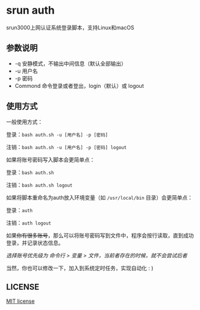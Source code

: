# srun auth

srun3000上网认证系统登录脚本，支持Linux和macOS

## 参数说明

+ -q 安静模式，不输出中间信息（默认全部输出）
+ -u 用户名
+ -p 密码
+ Commond 命令登录或者登出，login（默认）或 logout

## 使用方式

一般使用方式：

登录：`bash auth.sh -u [用户名] -p [密码]`

注销：`bash auth.sh -u [用户名] -p [密码] logout`


如果将账号密码写入脚本会更简单点：

登录：`bash auth.sh`

注销：`bash auth.sh logout`


如果将脚本重命名为auth放入环境变量（如 `/usr/local/bin` 目录）会更简单点：

登录：`auth`

注销：`auth logout`

如果~~你有很多账号~~，那么可以将账号密码写到文件中，程序会按行读取，直到成功登录，并记录状态信息。

*选择账号优先级为 命令行 > 变量 > 文件，当前者存在的时候，就不会尝试后者*

当然，你也可以修改一下，加入到系统定时任务，实现自动化 : )

## LICENSE

[MIT license](https://github.com/0xHJK/srunauth/blob/master/LICENSE)
